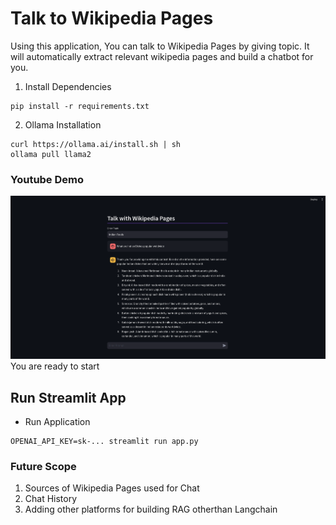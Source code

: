 # Talk to Wikipedia Pages

Using this application, You can talk to Wikipedia Pages by giving topic. It will automatically extract relevant wikipedia pages and build a chatbot for you.

1. Install Dependencies
```
pip install -r requirements.txt
```
2. Ollama Installation 
```
curl https://ollama.ai/install.sh | sh
ollama pull llama2
```

### Youtube Demo
![demo_img](../../assets/talk-with-wikipedia.png)
You are ready to start

## Run Streamlit App

- Run Application
```
OPENAI_API_KEY=sk-... streamlit run app.py
```

### Future Scope
1. Sources of Wikipedia Pages used for Chat
2. Chat History
3. Adding other platforms for building RAG otherthan Langchain